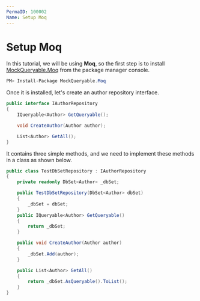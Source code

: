 ```yaml
---
PermaID: 100002
Name: Setup Moq
---
```


# Setup Moq

In this tutorial, we will be using **Moq**, so the first step is to install [MockQueryable.Moq](https://www.nuget.org/packages/MockQueryable.Moq) from the package manager console.

```csharp
PM> Install-Package MockQueryable.Moq
```

Once it is installed, let's create an author repository interface.

```csharp
public interface IAuthorRepository
{
    IQueryable<Author> GetQueryable();

    void CreateAuthor(Author author);

    List<Author> GetAll();
}
```

It contains three simple methods, and we need to implement these methods in a class as shown below.

```csharp
public class TestDbSetRepository : IAuthorRepository
{
    private readonly DbSet<Author> _dbSet;

    public TestDbSetRepository(DbSet<Author> dbSet)
    {
        _dbSet = dbSet;
    }
    public IQueryable<Author> GetQueryable()
    {
        return _dbSet;
    }

    public void CreateAuthor(Author author)
    {
        _dbSet.Add(author);
    }

    public List<Author> GetAll()
    {
        return _dbSet.AsQueryable().ToList();
    }
}
```
